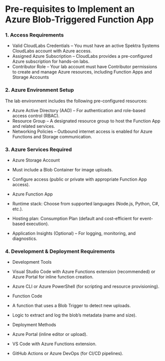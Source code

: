 # Pre-requisites to Implement an Azure Blob-Triggered Function App
### 1. Access Requirements
- Valid CloudLabs Credentials – You must have an active Spektra Systems CloudLabs account with Azure access.
- Assigned Azure Subscription – CloudLabs provides a pre-configured Azure subscription for hands-on labs.
- Contributor Role – Your lab account must have Contributor permissions to create and manage Azure resources, including Function Apps and Storage Accounts

### 2. Azure Environment Setup
The lab environment includes the following pre-configured resources:
- Azure Active Directory (AAD) – For authentication and role-based access control (RBAC).
- Resource Group – A designated resource group to host the Function App and related services.
- Networking Policies – Outbound internet access is enabled for Azure Functions and Storage communication.

### 3. Azure Services Required
- Azure Storage Account
- Must include a Blob Container for image uploads.
- Configure access (public or private with appropriate Function App access).

- Azure Function App
- Runtime stack: Choose from supported languages (Node.js, Python, C#, etc.).
- Hosting plan: Consumption Plan (default and cost-efficient for event-based execution).

- Application Insights (Optional) – For logging, monitoring, and diagnostics.

### 4. Development & Deployment Requirements
- Development Tools
- Visual Studio Code with Azure Functions extension (recommended) or Azure Portal for inline function creation.
- Azure CLI or Azure PowerShell (for scripting and resource provisioning).

- Function Code
- A function that uses a Blob Trigger to detect new uploads.
- Logic to extract and log the blob’s metadata (name and size).

- Deployment Methods
- Azure Portal (inline editor or upload).
- VS Code with Azure Functions extension.
- GitHub Actions or Azure DevOps (for CI/CD pipelines).
